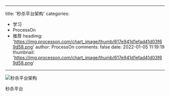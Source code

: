 
---
title: '秒杀平台架构'
categories: 
 - 学习
 - ProcessOn
 - 推荐
headimg: 'https://img.processon.com/chart_image/thumb/617e941d1efad41d03f69d58.png'
author: ProcessOn
comments: false
date: 2022-01-05 11:19:19
thumbnail: 'https://img.processon.com/chart_image/thumb/617e941d1efad41d03f69d58.png'
---

<div>   
<img class="thumb" alt="秒杀平台架构" src="https://img.processon.com/chart_image/thumb/617e941d1efad41d03f69d58.png" referrerpolicy="no-referrer">
<p>秒杀平台</p>  
</div>
            
